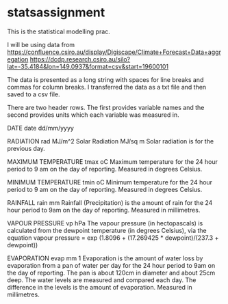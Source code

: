 # statsassignment

This is the statistical modelling prac.

I will be using data from 
https://confluence.csiro.au/display/Digiscape/Climate+Forecast+Data+aggregation
https://dcdp.research.csiro.au/silo?lat=-35.4184&lon=149.0937&format=csv&start=19600101

The data is presented as a long string with spaces for line breaks and commas for column breaks.
I transferred the data as a txt file and then saved to a csv file.

There are two header rows. The first provides variable names and the second provides units which each variable was measured in.

DATE                    date          dd/mm/yyyy

RADIATION               rad           MJ/m^2
Solar Radiation	MJ/sq m	Solar radiation is for the previous day. 

MAXIMUM TEMPERATURE     tmax          oC
Maximum temperature for the 24 hour period to 9 am on the day of reporting.	Measured in degrees Celsius.

MINIMUM TEMPERATURE     tmin          oC
Minimum temperature for the 24 hour period to 9 am on the day of reporting.	Measured in degrees Celsius.

RAINFALL                rain          mm
Rainfall (Precipitation) is the amount of rain for the 24 hour period to 9am on the day of reporting. Measured in millimetres.

VAPOUR PRESSURE         vp            hPa
The vapour pressure (in hectopascals) is calculated from the dewpoint temperature (in degrees Celsius), via the equation
          vapour pressure = exp (1.8096 + (17.269425 * dewpoint)/(237.3 + dewpoint))

EVAPORATION             evap          mm 1
Evaporation	is the amount of water loss by evaporation from a pan of water per day for the 24 hour period to 9am on the day of reporting. 
The pan is about 120cm in diameter and about 25cm deep. The water levels are measured and compared each day. The difference in the levels is the amount of evaporation.	Measured in millimetres.

 
